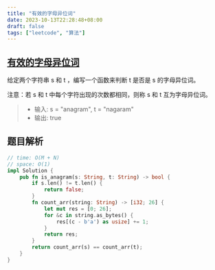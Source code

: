 ```yaml
---
title: "有效的字母异位词"
date: 2023-10-13T22:28:48+08:00
draft: false
tags: ["leetcode", "算法"]
---
```


## [有效的字母异位词](https://leetcode.cn/problems/valid-anagram/)

给定两个字符串 s 和 t ，编写一个函数来判断 t 是否是 s 的字母异位词。

注意：若 s 和 t 中每个字符出现的次数都相同，则称 s 和 t 互为字母异位词。

>- 输入: s = "anagram", t = "nagaram"
>- 输出: true


## 题目解析

```rust
// time: O(M + N)
// space: O(1)
impl Solution {
    pub fn is_anagram(s: String, t: String) -> bool {
        if s.len() != t.len() {
            return false;
        }
        fn count_arr(string: String) -> [i32; 26] {
            let mut res = [0; 26];
            for &c in string.as_bytes() {
                res[(c - b'a') as usize] += 1;
            }
            return res;
        }
        return count_arr(s) == count_arr(t);
    }
}
```
